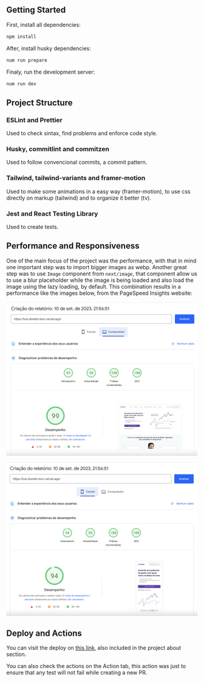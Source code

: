 ## Getting Started

First, install all dependencies:

```bash
npm install
```

After, install husky dependencies:

```bash
num run prepare
```

Finaly, run the development server:

```bash
num run dev
```

## Project Structure

### ESLint and Prettier

Used to check sintax, find problems and enforce code style.

### Husky, commitlint and commitzen

Used to follow convencional commits, a commit pattern.

### Tailwind, tailwind-variants and framer-motion

Used to make some animations in a easy way (framer-motion), to use css directly on markup (tailwind) and to organize it better (tv).

### Jest and React Testing Library

Used to create tests.

## Performance and Responsiveness

One of the main focus of the project was the performance, with that in mind one important step was to import bigger images as webp. Another great step was to use `Image` component from `next/image`, that component allow us to use a blur placeholder while the image is being loaded and also load the image using the lazy loading, by default. This combination results in a performance like the images below, from the PageSpeed Insights website:

![Desktop Performance](./.github/desktop-performance.png)

![Mobile Performance](./.github/mobile-performance.png)

## Deploy and Actions

You can visit the deploy on [this link](luiz-doretto-toro.vercel.app), also included in the project about section.

You can also check the actions on the Action tab, this action was just to ensure that any test will not fail while creating a new PR.
